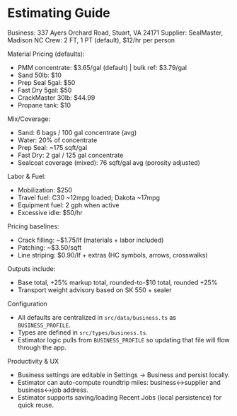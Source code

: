 # Estimating Guide

Business: 337 Ayers Orchard Road, Stuart, VA 24171
Supplier: SealMaster, Madison NC
Crew: 2 FT, 1 PT (default), $12/hr per person

Material Pricing (defaults):
- PMM concentrate: $3.65/gal (default) | bulk ref: $3.79/gal
- Sand 50lb: $10
- Prep Seal 5gal: $50
- Fast Dry 5gal: $50
- CrackMaster 30lb: $44.99
- Propane tank: $10

Mix/Coverage:
- Sand: 6 bags / 100 gal concentrate (avg)
- Water: 20% of concentrate
- Prep Seal: ~175 sqft/gal
- Fast Dry: 2 gal / 125 gal concentrate
- Sealcoat coverage (mixed): 76 sqft/gal avg (porosity adjusted)

Labor & Fuel:
- Mobilization: $250
- Travel fuel: C30 ~12mpg loaded; Dakota ~17mpg
- Equipment fuel: 2 gph when active
- Excessive idle: $50/hr

Pricing baselines:
- Crack filling: ~$1.75/lf (materials + labor included)
- Patching: ~$3.50/sqft
- Line striping: $0.90/lf + extras (HC symbols, arrows, crosswalks)

Outputs include:
- Base total, +25% markup total, rounded-to-$10 total, rounded +25%
- Transport weight advisory based on SK 550 + sealer

Configuration
- All defaults are centralized in `src/data/business.ts` as `BUSINESS_PROFILE`.
- Types are defined in `src/types/business.ts`.
- Estimator logic pulls from `BUSINESS_PROFILE` so updating that file will flow through the app.

Productivity & UX
- Business settings are editable in Settings → Business and persist locally.
- Estimator can auto-compute roundtrip miles: business↔supplier and business↔job address.
- Estimator supports saving/loading Recent Jobs (local persistence) for quick reuse.